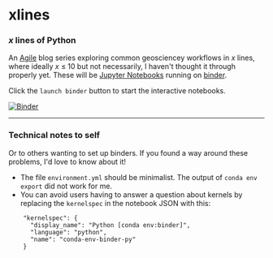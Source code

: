 # xlines

### *x* lines of Python

An [Agile](http://www.agilegeoscience.com/) blog series exploring common geosciencey workflows in *x* lines, where ideally *x* &le; 10 but not necessarily, I haven't thought it through properly yet. These will be [Jupyter Notebooks](http://jupyter.org/) running on [binder](http://mybinder.org/).

Click the `launch binder` button to start the interactive notebooks.

[![Binder](http://mybinder.org/badge.svg)](http://mybinder.org:/repo/agile-geoscience/xlines)
 
<hr />

### Technical notes to self

Or to others wanting to set up binders. If you found a way around these problems, I'd love to know about it!

- The file `environment.yml` should be minimalist. The output of `conda env export` did not work for me.
- You can avoid users having to answer a question about kernels by replacing the `kernelspec` in the notebook JSON with this:

```
    "kernelspec": {
      "display_name": "Python [conda env:binder]",
      "language": "python",
      "name": "conda-env-binder-py"
    }
```
